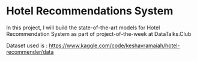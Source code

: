 # Hotel Recommendations System

In this project, I will build the state-of-the-art models for Hotel Recommendation System as part of project-of-the-week at DataTalks.Club

Dataset used is : https://www.kaggle.com/code/keshavramaiah/hotel-recommender/data


